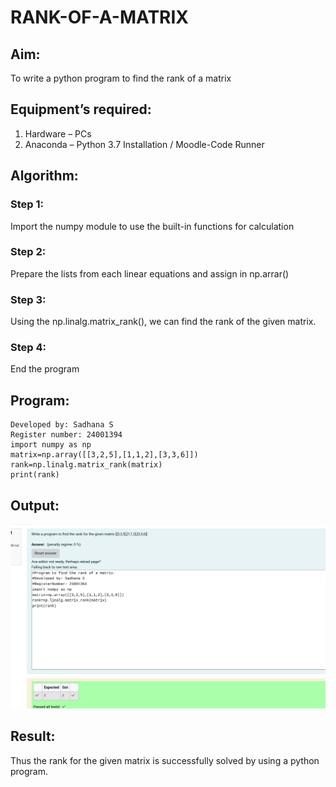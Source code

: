 # RANK-OF-A-MATRIX
## Aim:
To write a python program to find the rank of a matrix
## Equipment’s required:
1. 	Hardware – PCs
2. 	Anaconda – Python 3.7 Installation / Moodle-Code Runner
## Algorithm:
### Step 1: 
Import the numpy module to use the built-in functions for calculation
### Step 2: 
Prepare the lists from each linear equations and assign in np.arrar()
### Step 3: 
Using the np.linalg.matrix_rank(), we can find the rank of the given matrix.
### Step 4: 
End the program
## Program:
```
Developed by: Sadhana S
Register number: 24001394
import numpy as np
matrix=np.array([[3,2,5],[1,1,2],[3,3,6]])
rank=np.linalg.matrix_rank(matrix)
print(rank)
```
## Output:
![Alt text](<Screenshot from 2024-12-13 10-05-54.png>)
## Result:
Thus the rank for the given matrix is successfully solved by  using a python program.

